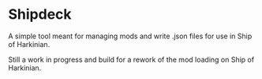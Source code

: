 # Shipdeck
 A simple tool meant for managing mods and write .json files for use in Ship of Harkinian.
 
 Still a work in progress and build for a rework of the mod loading on Ship of Harkinian.
